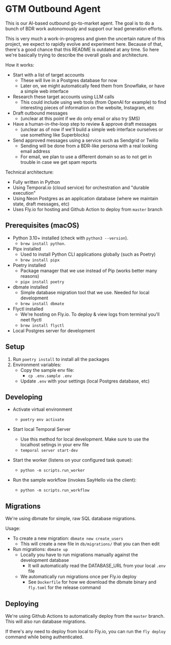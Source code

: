 # GTM Outbound Agent

This is our AI-based outbound go-to-market agent. The goal is to do a bunch of BDR work autonomously and support our lead generation efforts.

This is very much a work-in-progress and given the uncertain nature of this project, we expect to rapidly evolve and experiment here. Because of that, there's a good chance that this README is outdated at any time. So here we're basically trying to describe the overall goals and architecture.

How it works:
- Start with a list of target accounts
  - These will live in a Postgres database for now
  - Later on, we might automatically feed them from Snowflake, or have a simple web interface
- Research these target accounts using LLM calls
  - This could include using web tools (from OpenAI for example) to find interesting pieces of information on the website, Instagram, etc
- Draft outbound messages
  - (unclear at this point if we do only email or also try SMS)
- Have a human-in-the-loop step to review & approve draft messages
  - (unclear as of now if we'll build a simple web interface ourselves or use something like Superblocks)
- Send approved messages using a service such as Sendgrid or Twilio
  - Sending will be done from a BDR-like persona with a real looking email address
  - For email, we plan to use a different domain so as to not get in trouble in case we get spam reports

Technical architecture:
- Fully written in Python
- Using Temporal.io (cloud service) for orchestration and "durable execution"
- Using Neon Postgres as an application database (where we maintain state, draft messages, etc)
- Uses Fly.io for hosting and Github Action to deploy from `master` branch

## Prerequisites (macOS)
- Python 3.10+ installed (check with `python3 --version`).
  - `brew install python`. 
- Pipx installed
  - Used to install Python CLI applications globally (such as Poetry)
  - `brew install pipx`
- Poetry installed
  - Package manager that we use instead of Pip (works better many reasons)
  - `pipx install poetry`
- dbmate installed
  - Simple database migration tool that we use. Needed for local development
  - `brew install dbmate`
- Flyctl installed
  - We're hosting on Fly.io. To deploy & view logs from terminal you'll neet flyctl
  - `brew install flyctl`
- Local Postgres server for development

## Setup
1. Run `poetry install` to install all the packages
2. Environment variables:
   - Copy the sample env file:
     - `cp .env.sample .env`
   - Update `.env` with your settings (local Postgres database, etc)

## Developing
- Activate virtual environment
  - `poetry env activate`

- Start local Temporal Server
  - Use this method for local development. Make sure to use the localhost setings in your env file
  - `temporal server start-dev`

- Start the worker (listens on your configured task queue):
  - `python -m scripts.run_worker`

- Run the sample workflow (invokes SayHello via the client):
  - `python -m scripts.run_workflow`

## Migrations
We're using dbmate for simple, raw SQL database migrations.

Usage:
- To create a new migration: `dbmate new create_users`
  - This will create a new file in `db/migrations/` that you can then edit
- Run migrations: `dbmate up`
  - Locally you have to run migrations manually against the development database
    - It will automatically read the DATABASE_URL from your local `.env` file
  - We automatically run migrations once per Fly.io deploy
    - See `Dockerfile` for how we download the dbmate binary and `fly.toml` for the release command

## Deploying
We're using Github Actions to automatically deploy from the `master` branch. This will also run database migrations. 

If there's any need to deploy from local to Fly.io, you can run the `fly deploy` command while being authenticated.
